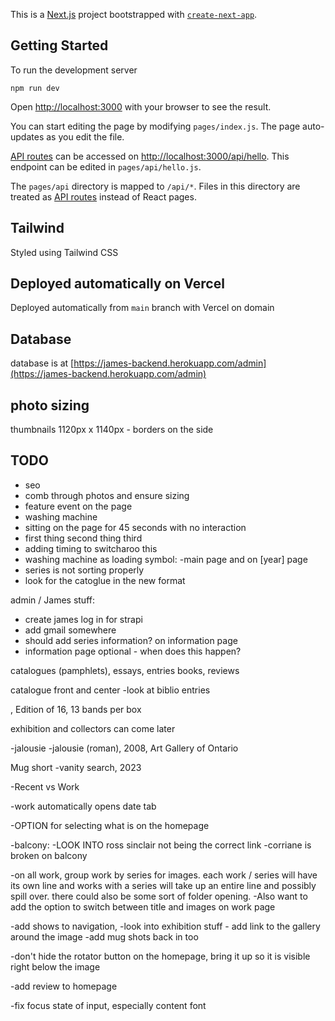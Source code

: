 This is a [Next.js](https://nextjs.org/) project bootstrapped with [`create-next-app`](https://github.com/vercel/next.js/tree/canary/packages/create-next-app).

## Getting Started

To run the development server 
```
npm run dev
```

Open [http://localhost:3000](http://localhost:3000) with your browser to see the result.

You can start editing the page by modifying `pages/index.js`. The page auto-updates as you edit the file.

[API routes](https://nextjs.org/docs/api-routes/introduction) can be accessed on [http://localhost:3000/api/hello](http://localhost:3000/api/hello). This endpoint can be edited in `pages/api/hello.js`.

The `pages/api` directory is mapped to `/api/*`. Files in this directory are treated as [API routes](https://nextjs.org/docs/api-routes/introduction) instead of React pages.

## Tailwind

Styled using Tailwind CSS
## Deployed automatically on Vercel

Deployed automatically from `main` branch with Vercel on domain

## Database 
database is at [https://james-backend.herokuapp.com/admin](https://james-backend.herokuapp.com/admin)

## photo sizing 
thumbnails 1120px x 1140px - borders on the side
## TODO
- seo
- comb through photos and ensure sizing 
- feature event on the page
- washing machine 
- sitting on the page for 45 seconds with no interaction
- first thing second thing third
- adding timing to switcharoo this
- washing machine as loading symbol:
  -main page and on [year] page
- series is not sorting properly
- look for the catoglue in the new format 

admin / James stuff: 
- create james log in for strapi
- add gmail somewhere 
- should add series information? on information page
- information page optional - when does this happen?

catalogues (pamphlets), 
essays,
entries books,
reviews

catalogue front and center
-look at biblio entries

, Edition of 16, 13 bands per box

exhibition and collectors can come later

-jalousie
  -jalousie (roman), 2008, Art Gallery of Ontario


Mug short
-vanity search, 2023

-Recent vs Work

-work automatically opens date tab


-OPTION for selecting what is on the homepage

-balcony:
  -LOOK INTO ross sinclair not being the correct link
  -corriane is broken on balcony

-on all work, group work by series for images. each work / series will have its own line and works with a series will take up an entire line and possibly spill over. there could also be some sort of folder opening. 
-Also want to add the option to switch between title and images on work page

-add shows to navigation, -look into exhibition stuff - add link to the gallery around the image
-add mug shots back in too

-don't hide the rotator button on the homepage, bring it up so it is visible right below the image

-add review to homepage

-fix focus state of input, especially content font